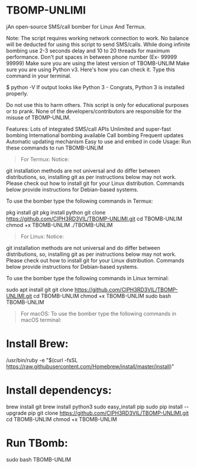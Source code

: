 # TBOMP-UNLIMI 
jAn open-source SMS/call bomber for Linux And Termux.


Note:
The script requires working network connection to work.
No balance will be deducted for using this script to send SMS/calls.
While doing infinite bombing use 2-3 seconds delay and 10 to 20 threads for maximum performance.
Don't put spaces in between phone number (Ex- 99999 99999)
Make sure you are using the latest version of TBOMB-UNLIM
Make sure you are using Python v3.
Here's how you can check it. Type this command in your terminal.

$ python -V
If output looks like Python 3 - Congrats, Python 3 is installed properly.

Do not use this to harm others.
This script is only for educational purposes or to prank.
None of the developers/contributors are responsible for the misuse of TBOMP-UNLIM.

Features:
Lots of integrated SMS/call APIs
Unlimited and super-fast bombing
International bombing available
Call bombing
Frequent updates
Automatic updating mechanism
Easy to use and embed in code
Usage:
Run these commands to run TBOMB-UNLIM

> For Termux:
Notice:

git installation methods are not universal and do differ between distributions, so, installing git as per instructions below may not work. Please check out how to install git for your Linux distribution. Commands below provide instructions for Debian-based systems.

To use the bomber type the following commands in Termux:

pkg install git
pkg install python
git clone https://github.com/CIPH3RD3VIL/TBOMP-UNLIMI.git
cd TBOMB-UNLIM
chmod +x TBOMB-UNLIM
./TBOMB-UNLIM
> For Linux:
Notice:

git installation methods are not universal and do differ between distributions, so, installing git as per instructions below may not work. Please check out how to install git for your Linux distribution. Commands below provide instructions for Debian-based systems.

To use the bomber type the following commands in Linux terminal:

sudo apt install git
git clone https://github.com/CIPH3RD3VIL/TBOMP-UNLIMI.git
cd TBOMB-UNLIM
chmod +x TBOMB-UNLIM
sudo bash TBOMB-UNLIM
> For macOS:
To use the bomber type the following commands in macOS terminal:

# Install Brew: 

/usr/bin/ruby -e "$(curl -fsSL https://raw.githubusercontent.com/Homebrew/install/master/install)"

# Install dependencys:

brew install git
brew install python3
sudo easy_install pip
sudo pip install --upgrade pip
git clone https://github.com/CIPH3RD3VIL/TBOMP-UNLIMI.git
cd TBOMB-UNLIM
chmod +x TBOMB-UNLIM

# Run TBomb:

sudo bash TBOMB-UNLIM
